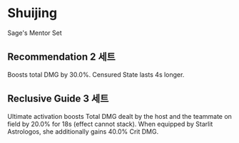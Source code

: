 # Shuijing

Sage's Mentor Set

## Recommendation 2 세트

Boosts total DMG by 30.0%. Censured State lasts 4s longer.

## Reclusive Guide 3 세트

Ultimate activation boosts Total DMG dealt by the host and the teammate on field by 20.0% for 18s (effect cannot stack). When equipped by Starlit Astrologos, she additionally gains 40.0% Crit DMG.
